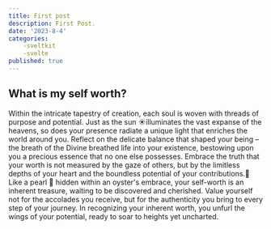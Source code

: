 ```yaml
---
title: First post
description: First Post.
date: '2023-8-4'
categories:
    -sveltkit
    -svelte
published: true
---
```


## What is my self worth?

Within the intricate tapestry of creation, each soul is woven with threads of purpose and potential. Just as the sun ☀️illuminates the vast expanse of the heavens, so does your presence radiate a unique light that enriches the world around you. Reflect on the delicate balance that shaped your being – the breath of the Divine breathed life into your existence, bestowing upon you a precious essence that no one else possesses. Embrace the truth that your worth is not measured by the gaze of others, but by the limitless depths of your heart and the boundless potential of your contributions.💖 Like a pearl 💎 hidden within an oyster's embrace, your self-worth is an inherent treasure, waiting to be discovered and cherished. Value yourself not for the accolades you receive, but for the authenticity you bring to every step of your journey. In recognizing your inherent worth, you unfurl the wings of your potential, ready to soar to heights yet uncharted.